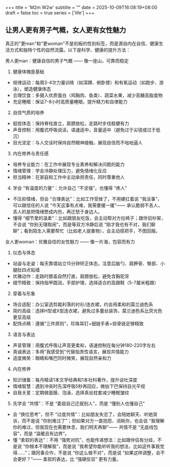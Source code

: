+++
title = 'M2m W2w'
subtitle = ""
date = 2025-10-09T16:08:19+08:00
draft = false
toc = true
series = ['life']
+++


## 让男人更有男子气概，女人更有女性魅力

真正的"更man"和"更woman"不是刻板的性别标签，而是源自内在自信、健康生活方式和独特个性的自然流露。以下是科学、健康的提升方法：

男人更man：健康自信的男子气概 —— 像一座山，可靠而稳定
1. 健康体魄是基础
- 规律运动：每周3-4次力量训练（如深蹲、俯卧撑）和有氧运动（如跑步、游泳），塑造健康体态
- 合理饮食：多摄入优质蛋白（鸡胸肉、鱼类）、蔬菜水果，减少高糖高脂食物
- 充足睡眠：保证7-8小时高质量睡眠，提升精力和自律能力
2. 自信气质的培养
- 挺拔体态：保持脊柱直立，肩膀放松，走路时步伐稳健有力
- 声音控制：用腹式呼吸说话，语速适中，音量适中（避免过于尖锐或过于低沉）
- 目光坚定：与人交谈时保持自然眼神接触，展现自信而不咄咄逼人
3. 内在修养与责任感
- 培养专业能力：在工作中展现专业素养和解决问题的能力
- 情绪管理：学会冷静处理压力，避免情绪化反应
- 担当精神：在家庭和工作中主动承担责任，同时尊重他人
4. 学会 “有温度的力量”：允许自己 “不坚强”，也懂得 “疼人”
- 不压抑情绪，但会 “合理表达”：比如工作受挫了，不用硬扛着说 “我没事”，可以跟信任的人说 “今天这事有点难，我需要缓一缓”—— 承认脆弱不丢人，丢人的是把情绪憋成内伤，再迁怒于身边人。
- 懂得 “细节里的温柔”：比如跟朋友吃饭，会主动帮对方拉椅子；跟伴侣吵架，不会说 “你别无理取闹”，而是等双方冷静后说 “刚才我也有不对，我们聊聊”；看到陌生人需要帮忙（比如老人提重物），会主动搭把手，不图回报。

女人更woman：优雅自信的女性魅力 —— 像一片海，包容而有力
1. 仪态与体态
- 站姿与走姿：每天靠墙站立15分钟矫正体态，注意后脑勺、肩胛骨、臀部、小腿肚四点贴墙
- 优雅动作：走路时膝盖自然打直，肩膀放松，避免含胸驼背
- 细节精致：保持指甲圆润，手部护理，选择适合的高跟鞋（5-7厘米粗跟）
2. 穿着与形象
- 场合适配：办公室选剪裁利落的衬衫/连衣裙，约会用柔和的莫兰迪色系
- 简约高级：选择H型或X型连衣裙，避免过多蕾丝装饰，莫兰迪色系比荧光色更显高级
- 配饰点睛：遵循"三件原则"，珍珠耳钉+细链手表+锁骨链足够精致
3. 语言与表达
- 声音管理：用腹式呼吸让声音更柔和，语速控制在每分钟180-220字左右
- 真诚表达：多用"我感受到"代替指责性语言，展现共情能力
- 适度微笑：眼睛和嘴巴同时微笑，展现自然亲和力
4. 内在修养
- 知识储备：每月精读1本文学经典和1本社科著作，提升谈吐深度
- 情绪智慧：遇到冲突时先深呼吸5秒再回应，微抬下巴保持目光平视
- 自我关爱：定期做面膜、泡澡，选择真丝枕套减少睡眠皱纹
5. 先学会 “共情”：不是 “委屈自己迁就别人”，而是 “懂别人也懂自己”
- 会 “换位思考”，但不 “过度共情”：比如朋友失恋了，会陪她聊天、听她哭诉，而不是说 “你别难过了”；但如果对方一直抱怨、消耗你，也会说 “我理解你的难过，但我现在也需要休息，我们明天再聊”—— 共情不是 “无底线包容”，而是 “温暖且有边界”。
- 懂 “柔软的表达”：不用 “强势对抗”，也能传递想法：比如跟伴侣有分歧，不是说 “你根本不理解我”，而是说 “我希望你能听听我的想法，比如这件事我觉得……”；跟同事合作，不是说 “你这么做不对”，而是说 “如果这样调整，会不会更好？”—— 柔软的表达，比 “强硬反驳” 更有力量。

